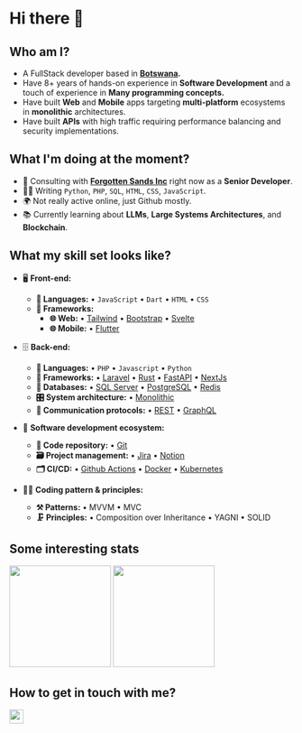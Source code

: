 # Hi there 👋

## Who am I?

- A FullStack developer based in **[Botswana](https://en.wikipedia.org/wiki/Botswana).**
- Have 8+ years of hands-on experience in **Software Development** and a touch of experience in **Many programming concepts.**
- Have built **Web** and **Mobile** apps targeting **multi-platform** ecosystems in **monolithic** architectures.
- Have built **APIs** with high traffic requiring performance balancing and security implementations.

## What I'm doing at the moment?

- 🏢 Consulting with **[Forgotten Sands Inc](https://forgottensands.ink)** right now as a **Senior Developer**.
- 👨‍💻 Writing `Python`, `PHP`, `SQL`, `HTML`, `CSS`, `JavaScript`.
- 🌍 Not really active online, just Github mostly.
- 📚 Currently learning about **LLMs**, **Large Systems Architectures**, and **Blockchain**.

## What my skill set looks like?

- 🖥 **Front-end:**
  - **📜 Languages:** • `JavaScript` • `Dart` • `HTML` • `CSS`
  - **🔬 Frameworks:**  
    - **🌐 Web:** • [Tailwind](https://tailwindcss.com/) • [Bootstrap](https://getbootstrap.com/) • [Svelte](https://svelte.dev/) 
    - **🌐 Mobile:** • [Flutter](https://flutter.dev/)

- 🗄️ **Back-end:**
  - **📜 Languages:** • `PHP` • `Javascript` • `Python`
  - **🔭 Frameworks:** • [Laravel](https://laravel.com/) • [Rust](https://www.rust-lang.org/) • [FastAPI](https://fastapi.tiangolo.com/) • [NextJs](https://nextjs.org/)
  - **💾 Databases:** • [SQL Server](https://www.microsoft.com/en-us/sql-server/sql-server-2019) • [PostgreSQL](https://www.postgresql.org/) • [Redis](https://redis.io/)
  - **🎛 System architecture:** • [Monolithic](https://microservices.io/patterns/monolithic.html)
  - **🔌 Communication protocols:** • [REST](https://docs.microsoft.com/en-us/azure/architecture/best-practices/api-design) • [GraphQL](https://git-scm.com/)
- 🎡 **Software development ecosystem:**
  - **📁 Code repository:** • [Git](https://git-scm.com/)
  - **🗃 Project management:** • [Jira](https://www.atlassian.com/software/jira/) • [Notion](https://www.notion.so/)
  - **🗂 CI/CD:** • [Github Actions](https://github.com/features/actions) • [Docker](https://www.docker.com/) • [Kubernetes](https://kubernetes.io/)
- 🧙‍♂️ **Coding pattern & principles:**
  - **⚒ Patterns:** • MVVM • MVC
  - **🗜 Principles:** • Composition over Inheritance • YAGNI • SOLID

  
## Some interesting stats  

<!--Github Stats-->
<p float="left">
<img height="180em" src="https://github-readme-stats.vercel.app/api?username=blufox&show_icons=true" />
<img height="180em" src="https://github-readme-stats.vercel.app/api/top-langs/?username=blufox&show_icons=true"/>
</p>

## How to get in touch with me?

<p left="center">
<a href="mailto:antiversebw@gmail.com">
  <img src="https://img.shields.io/badge/Gmail-D14836?style=for-the-badge&logo=gmail&logoColor=white" height=25>
</a>
</p>

